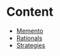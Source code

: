 # Content

- [Memento](./memento.md)
- [Rationals](./rationals.md)
- [Strategies](./fintech/trading/strategies.md)
